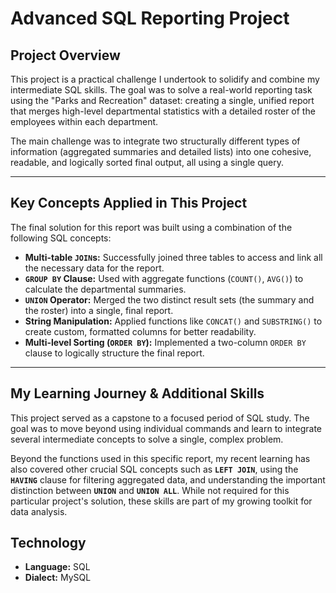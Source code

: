 # Advanced SQL Reporting Project

## Project Overview

This project is a practical challenge I undertook to solidify and combine my intermediate SQL skills. The goal was to solve a real-world reporting task using the "Parks and Recreation" dataset: creating a single, unified report that merges high-level departmental statistics with a detailed roster of the employees within each department.

The main challenge was to integrate two structurally different types of information (aggregated summaries and detailed lists) into one cohesive, readable, and logically sorted final output, all using a single query.

---

## Key Concepts Applied in This Project

The final solution for this report was built using a combination of the following SQL concepts:

* **Multi-table `JOIN`s:** Successfully joined three tables to access and link all the necessary data for the report.
* **`GROUP BY` Clause:** Used with aggregate functions (`COUNT()`, `AVG()`) to calculate the departmental summaries.
* **`UNION` Operator:** Merged the two distinct result sets (the summary and the roster) into a single, final report.
* **String Manipulation:** Applied functions like `CONCAT()` and `SUBSTRING()` to create custom, formatted columns for better readability.
* **Multi-level Sorting (`ORDER BY`):** Implemented a two-column `ORDER BY` clause to logically structure the final report.

---

## My Learning Journey & Additional Skills

This project served as a capstone to a focused period of SQL study. The goal was to move beyond using individual commands and learn to integrate several intermediate concepts to solve a single, complex problem.

Beyond the functions used in this specific report, my recent learning has also covered other crucial SQL concepts such as **`LEFT JOIN`**, using the **`HAVING`** clause for filtering aggregated data, and understanding the important distinction between **`UNION`** and **`UNION ALL`**. While not required for this particular project's solution, these skills are part of my growing toolkit for data analysis.
## Technology
* **Language:** SQL
* **Dialect:** MySQL

